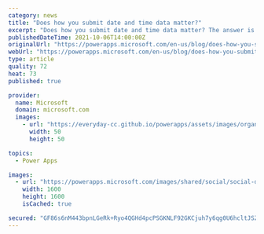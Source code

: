 ```yaml
---
category: news
title: "Does how you submit date and time data matter?"
excerpt: "Does how you submit date and time data matter? The answer is &#8220;Yes&#8221; if you are using Canvas apps, User Local data and direct oData API calls."
publishedDateTime: 2021-10-06T14:00:00Z
originalUrl: "https://powerapps.microsoft.com/en-us/blog/does-how-you-submit-date-and-time-data-matter/"
webUrl: "https://powerapps.microsoft.com/en-us/blog/does-how-you-submit-date-and-time-data-matter/"
type: article
quality: 72
heat: 73
published: true

provider:
  name: Microsoft
  domain: microsoft.com
  images:
    - url: "https://everyday-cc.github.io/powerapps/assets/images/organizations/microsoft.com-50x50.jpg"
      width: 50
      height: 50

topics:
  - Power Apps

images:
  - url: "https://powerapps.microsoft.com/images/shared/social/social-default-image.png"
    width: 1600
    height: 1600
    isCached: true

secured: "GF86s6nM443bpnLGeRk+Ryo4QGHd4pcPSGKNLF92GKCjuh7y6qg0U6hcltJSZAB9pPm4MpbmgPc4JwOUe4Byw1WUlj8f8LqVvvOI55OZrcbOECYi1x59d3y8u3qcyrs5DxrSyckCzW0lTUwuSjBf6YJGjFvh+ZicA7igEaCMK3lSu3DJMIKAA1gqVB1skbujv27ZSwl6DzBjrpHgP69juzoaGCm3oEStOFg6j0m+sTd7cCN6Y057b4J+oq3Xj+lce1k8xJCqN9k4jAw3VdxC2++xYrHhV9BsOMhvhsdHvXGPMoL71mGy0OZN2FAhZO+V6QdfLk6pTR84zLZUXS57QIbynpnet6GZlWfEEnPB0yw=;8dEqnA+dNG0P0YrRebFPRg=="
---
```


